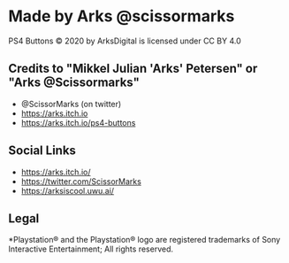 # Made by Arks @scissormarks
PS4 Buttons © 2020 by ArksDigital is licensed under CC BY 4.0

## Credits to "Mikkel Julian 'Arks' Petersen" or "Arks @Scissormarks"
- @ScissorMarks (on twitter)
- https://arks.itch.io
- https://arks.itch.io/ps4-buttons


## Social Links
- https://arks.itch.io/
- https://twitter.com/ScissorMarks
- https://arksiscool.uwu.ai/


## Legal
*Playstation® and the Playstation® logo are registered trademarks of Sony Interactive Entertainment; All rights reserved.
